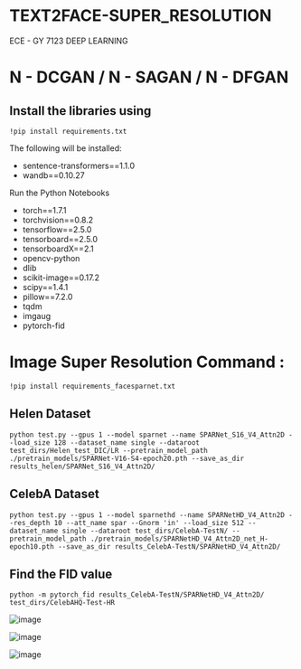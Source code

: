 # TEXT2FACE-SUPER_RESOLUTION
ECE - GY 7123 DEEP LEARNING


# N - DCGAN / N - SAGAN / N - DFGAN

## Install the libraries using 

```
!pip install requirements.txt
```
The following will be installed:

- sentence-transformers==1.1.0
- wandb==0.10.27

Run the Python Notebooks

- torch==1.7.1
- torchvision==0.8.2
- tensorflow==2.5.0
- tensorboard==2.5.0
- tensorboardX==2.1
- opencv-python
- dlib
- scikit-image==0.17.2
- scipy==1.4.1
- pillow==7.2.0
- tqdm
- imgaug
- pytorch-fid


# Image Super Resolution Command :

```
!pip install requirements_facesparnet.txt
```

## Helen Dataset

```
python test.py --gpus 1 --model sparnet --name SPARNet_S16_V4_Attn2D --load_size 128 --dataset_name single --dataroot test_dirs/Helen_test_DIC/LR --pretrain_model_path ./pretrain_models/SPARNet-V16-S4-epoch20.pth --save_as_dir results_helen/SPARNet_S16_V4_Attn2D/
```

## CelebA Dataset

```
python test.py --gpus 1 --model sparnethd --name SPARNetHD_V4_Attn2D --res_depth 10 --att_name spar --Gnorm 'in' --load_size 512 --dataset_name single --dataroot test_dirs/CelebA-TestN/ --pretrain_model_path ./pretrain_models/SPARNetHD_V4_Attn2D_net_H-epoch10.pth --save_as_dir results_CelebA-TestN/SPARNetHD_V4_Attn2D/
```

## Find the FID value

```
python -m pytorch_fid results_CelebA-TestN/SPARNetHD_V4_Attn2D/ test_dirs/CelebAHQ-Test-HR 
```

![image](https://user-images.githubusercontent.com/16959405/168947339-0ef2e5ae-d929-4147-abba-f7fa1a83198c.png)

![image](https://user-images.githubusercontent.com/16959405/168947380-407f0ea4-4893-43ae-8321-78b288ce7dd2.png)

![image](https://user-images.githubusercontent.com/16959405/168947410-5cd96bd3-377a-4e86-90a3-cb71b695fd41.png)
